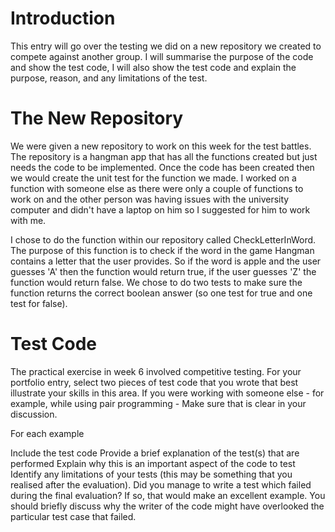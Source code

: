 # Introduction

This entry will go over the testing we did on a new repository we created to compete against
another group. I will summarise the purpose of the code and show the test code, I will also
show the test code and explain the purpose, reason, and any limitations of the test.

# The New Repository

We were given a new repository to work on this week for the test battles. The repository is a
hangman app that has all the functions created but just needs the code to be implemented.
Once the code has been created then we would create the unit test for the function we made.
I worked on a function with someone else as there were only a couple of functions to work on
and the other person was having issues with the university computer and didn't have a laptop
on him so I suggested for him to work with me.

I chose to do the function within our repository called CheckLetterInWord. The purpose of
this function is to check if the word in the game Hangman contains a letter that the
user provides. So if the word is apple and the user guesses 'A' then the function would
return true, if the user guesses 'Z' the function would return false. We chose to do
two tests to make sure the function returns the correct boolean answer (so one test for
true and one test for false).

# Test Code









The practical exercise in week 6 involved competitive testing. For your portfolio entry,
select two pieces of test code that you wrote that best illustrate your skills in this area.
If you were working with someone else - for example, while using pair programming - 
Make sure that is clear in your discussion.

For each example

Include the test code
Provide a brief explanation of the test(s) that are performed
Explain why this is an important aspect of the code to test
Identify any limitations of your tests (this may be something that you realised after the evaluation).
Did you manage to write a test which failed during the final evaluation? If so, that would make an excellent example. You should briefly discuss why the writer of the code might have overlooked the particular test case that failed.
